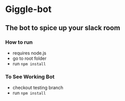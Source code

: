 # Giggle-bot 
## The bot to spice up your slack room

### How to run
 - requires node.js
 - go to root folder 
 - run `npm install`
 
### To See Working Bot
- checkout testing branch
- run `npm install`
